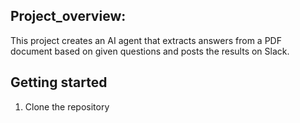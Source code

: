 ## Project_overview:

This project creates an AI agent that extracts answers from a PDF document based on given questions and posts the results on Slack.

## Getting started
1. Clone the repository


